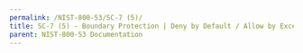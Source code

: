 ```yaml
---
permalink: /NIST-800-53/SC-7 (5)/
title: SC-7 (5) - Boundary Protection | Deny by Default / Allow by Exception
parent: NIST-800-53 Documentation
---
```

